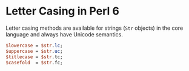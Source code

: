 # Letter Casing in Perl 6

Letter casing methods are available for strings (`Str` objects) in the core
language and always have Unicode semantics.

```perl
$lowercase = $str.lc;
$uppercase = $str.uc;
$titlecase = $str.tc;
$casefold  = $str.fc;
```
